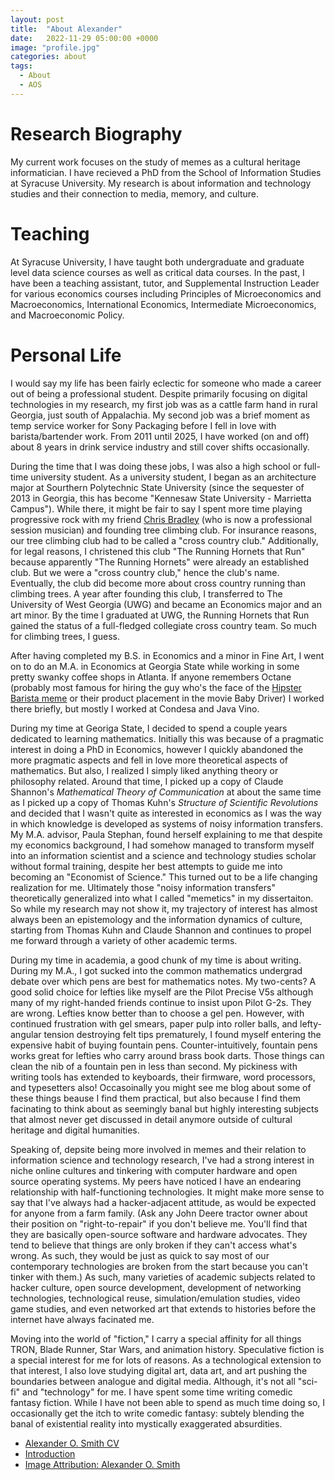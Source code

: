 ```yaml
---
layout: post
title:  "About Alexander"
date:   2022-11-29 05:00:00 +0000
image: "profile.jpg"
categories: about
tags:
  - About
  - AOS
---
```


# Research Biography

My current work focuses on the study of memes as a cultural heritage informatician. I have recieved a PhD from the School of Information Studies at Syracuse University. My research is about information and technology studies and their connection to media, memory, and culture.

# Teaching

At Syracuse University, I have taught both undergraduate and graduate level data science courses as well as critical data courses. In the past, I have been a teaching assistant, tutor, and Supplemental Instruction Leader for various economics courses including Principles of Microeconomics and Macroeconomics, International Economics, Intermediate Microeconomics, and Macroeconomic Policy.

# Personal Life

I would say my life has been fairly eclectic for someone who made a career out of being a professional student. Despite primarily focusing on digital technologies in my research, my first job was as a cattle farm hand in rural Georgia, just south of Appalachia. My second job was a brief moment as temp service worker for Sony Packaging before I fell in love with barista/bartender work. From 2011 until 2025, I have worked (on and off) about 8 years in drink service industry and still cover shifts occasionally.

During the time that I was doing these jobs, I was also a high school or full-time university student. As a university student, I began as an architecture major at Sourthern Polytechnic State University (since the sequester of 2013 in Georgia, this has become "Kennesaw State University - Marrietta Campus"). While there, it might be fair to say I spent more time playing progressive rock with my friend [Chris Bradley](https://www.instagram.com/chrisbradleyguitar/) (who is now a professional session musician) and founding tree climbing club. For insurance reasons, our tree climbing club had to be called a "cross country club." Additionally, for legal reasons, I christened this club "The Running Hornets that Run" because apparently "The Running Hornets" were already an established club. But we were a "cross country club," hence the club's name. Eventually, the club did become more about cross country running than climbing trees. A year after founding this club, I transferred to The University of West Georgia (UWG) and became an Economics major and an art minor. By the time I graduated at UWG, the Running Hornets that Run gained the status of a full-fledged collegiate cross country team. So much for climbing trees, I guess.

After having completed my B.S. in Economics and a minor in Fine Art, I went on to do an M.A. in Economics at Georgia State while working in some pretty swanky coffee shops in Atlanta. If anyone remembers Octane (probably most famous for hiring the guy who's the face of the [Hipster Barista meme](https://knowyourmeme.com/memes/hipster-barista) or their product placement in the movie Baby Driver) I worked there briefly, but mostly I worked at Condesa and Java Vino. 

During my time at Georiga State, I decided to spend a couple years dedicated to learning mathematics. Initially this was because of a pragmatic interest in doing a PhD in Economics, however I quickly abandoned the more pragmatic aspects and fell in love more theoretical aspects of mathematics. But also, I realized I simply liked anything theory or philosophy related. Around that time, I picked up a copy of Claude Shannon's _Mathematical Theory of Communication_ at about the same time as I picked up a copy of Thomas Kuhn's _Structure of Scientific Revolutions_ and decided that I wasn't quite as interested in economics as I was the way in which knowledge is developed as systems of noisy information transfers. My M.A. advisor, Paula Stephan, found herself explaining to me that despite my economics background, I had somehow managed to transform myself into an information scientist and a science and technology studies scholar without formal training, despite her best attempts to guide me into becoming an "Economist of Science." This turned out to be a life changing realization for me. Ultimately those "noisy information transfers" theoretically generalized into what I called "memetics" in my dissertaiton. So while my research may not show it, my trajectory of interest has almost always been an epistemology and the information dynamics of culture, starting from Thomas Kuhn and Claude Shannon and continues to propel me forward through a variety of other academic terms.

During my time in academia, a good chunk of my time is about writing. During my M.A., I got sucked into the common mathematics undergrad debate over which pens are best for mathematics notes. My two-cents? A good solid choice for lefties like myself are the Pilot Precise V5s although many of my right-handed friends continue to insist upon Pilot G-2s. They are wrong. Lefties know better than to choose a gel pen. However, with continued frustration with gel smears, paper pulp into roller balls, and lefty-angular tension destroying felt tips prematurely, I found myself entering the expensive habit of buying fountain pens. Counter-intuitively, fountain pens works great for lefties who carry around brass book darts. Those things can clean the nib of a fountain pen in less than second. My pickiness with writing tools has extended to keyboards, their firmware, word processors, and typesetters also! Occasoinally you might see me blog about some of these things beause I find them practical, but also because I find them facinating to think about as seemingly banal but highly interesting subjects that almost never get discussed in detail anymore outside of cultural heritage and digital humanities.

Speaking of, depsite being more involved in memes and their relation to information science and technology research, I've had a strong interest in niche online cultures and tinkering with computer hardware and open source operating systems. My peers have noticed I have an endearing relationship with half-functioning technologies. It might make more sense to say that I've always had a hacker-adjacent attitude, as would be expected for anyone from a farm family. (Ask any John Deere tractor owner about their position on "right-to-repair" if you don't believe me. You'll find that they are basically open-source software and hardware advocates. They tend to believe that things are only broken if they can't access what's wrong. As such, they would be just as quick to say most of our contemporary technologies are broken from the start because you can't tinker with them.) As such, many varieties of academic subjects related to hacker culture, open source development, development of networking technologies, technological reuse, simulation/emulation studies, video game studies, and even networked art that extends to histories before the internet have always facinated me.

Moving into the world of "fiction," I carry a special affinity for all things TRON, Blade Runner, Star Wars, and animation history. Speculative fiction is a special interest for me for lots of reasons. As a technological extension to that interest, I also love studying digital art, data art, and art pushing the boundaries between analogue and digital media. Although, it's not all "sci-fi" and "technology" for me. I have spent some time writing comedic fantasy fiction. While I have not been able to spend as much time doing so, I occasionally get the itch to write comedic fantasy: subtely blending the banal of existential reality into mystically exaggerated absurdities.  

  * [Alexander O. Smith CV](/cv/)
  * [Introduction](/Introduction/)
  * [Image Attribution: Alexander O. Smith](/)

